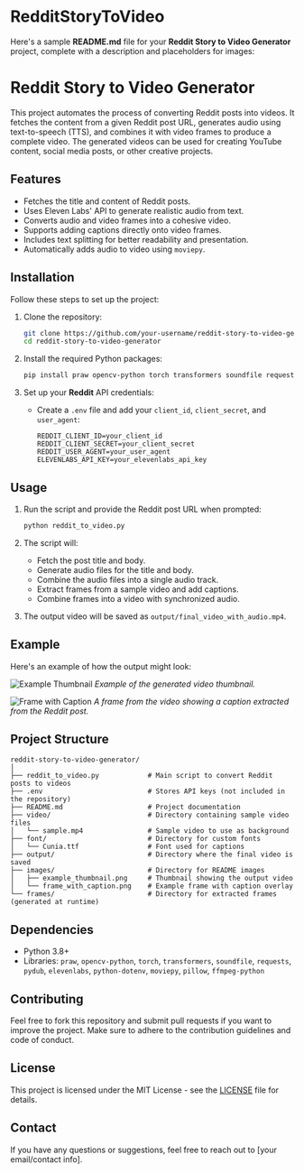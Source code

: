# RedditStoryToVideo
Here's a sample **README.md** file for your **Reddit Story to Video Generator** project, complete with a description and placeholders for images:


# Reddit Story to Video Generator

This project automates the process of converting Reddit posts into videos. It fetches the content from a given Reddit post URL, generates audio using text-to-speech (TTS), and combines it with video frames to produce a complete video. The generated videos can be used for creating YouTube content, social media posts, or other creative projects.

## Features

- Fetches the title and content of Reddit posts.
- Uses Eleven Labs' API to generate realistic audio from text.
- Converts audio and video frames into a cohesive video.
- Supports adding captions directly onto video frames.
- Includes text splitting for better readability and presentation.
- Automatically adds audio to video using `moviepy`.

## Installation

Follow these steps to set up the project:

1. Clone the repository:
   ```bash
   git clone https://github.com/your-username/reddit-story-to-video-generator.git
   cd reddit-story-to-video-generator
   ```

2. Install the required Python packages:
   ```bash
   pip install praw opencv-python torch transformers soundfile requests pydub elevenlabs python-dotenv moviepy pillow ffmpeg-python
   ```

3. Set up your **Reddit** API credentials:
   - Create a `.env` file and add your `client_id`, `client_secret`, and `user_agent`:
     ```env
     REDDIT_CLIENT_ID=your_client_id
     REDDIT_CLIENT_SECRET=your_client_secret
     REDDIT_USER_AGENT=your_user_agent
     ELEVENLABS_API_KEY=your_elevenlabs_api_key
     ```

## Usage

1. Run the script and provide the Reddit post URL when prompted:
   ```bash
   python reddit_to_video.py
   ```

2. The script will:
   - Fetch the post title and body.
   - Generate audio files for the title and body.
   - Combine the audio files into a single audio track.
   - Extract frames from a sample video and add captions.
   - Combine frames into a video with synchronized audio.

3. The output video will be saved as `output/final_video_with_audio.mp4`.

## Example

Here's an example of how the output might look:

![Example Thumbnail](images/example_thumbnail.png)
*Example of the generated video thumbnail.*

![Frame with Caption](images/frame_with_caption.png)
*A frame from the video showing a caption extracted from the Reddit post.*

## Project Structure

```plaintext
reddit-story-to-video-generator/
│
├── reddit_to_video.py            # Main script to convert Reddit posts to videos
├── .env                          # Stores API keys (not included in the repository)
├── README.md                     # Project documentation
├── video/                        # Directory containing sample video files
│   └── sample.mp4                # Sample video to use as background
├── font/                         # Directory for custom fonts
│   └── Cunia.ttf                 # Font used for captions
├── output/                       # Directory where the final video is saved
├── images/                       # Directory for README images
│   ├── example_thumbnail.png     # Thumbnail showing the output video
│   └── frame_with_caption.png    # Example frame with caption overlay
└── frames/                       # Directory for extracted frames (generated at runtime)
```

## Dependencies

- Python 3.8+
- Libraries: `praw`, `opencv-python`, `torch`, `transformers`, `soundfile`, `requests`, `pydub`, `elevenlabs`, `python-dotenv`, `moviepy`, `pillow`, `ffmpeg-python`

## Contributing

Feel free to fork this repository and submit pull requests if you want to improve the project. Make sure to adhere to the contribution guidelines and code of conduct.

## License

This project is licensed under the MIT License - see the [LICENSE](LICENSE) file for details.

## Contact

If you have any questions or suggestions, feel free to reach out to [your email/contact info].

```
